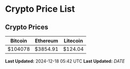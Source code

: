 # Crypto Price List

## Crypto Prices
| Bitcoin | Ethereum | Litecoin |
| ------- | -------- | -------- |
| $104078 | $3854.91 | $124.04 |
**Last Updated:** 2024-12-18 05:42 UTC
**Last Updated:** $DATE$
